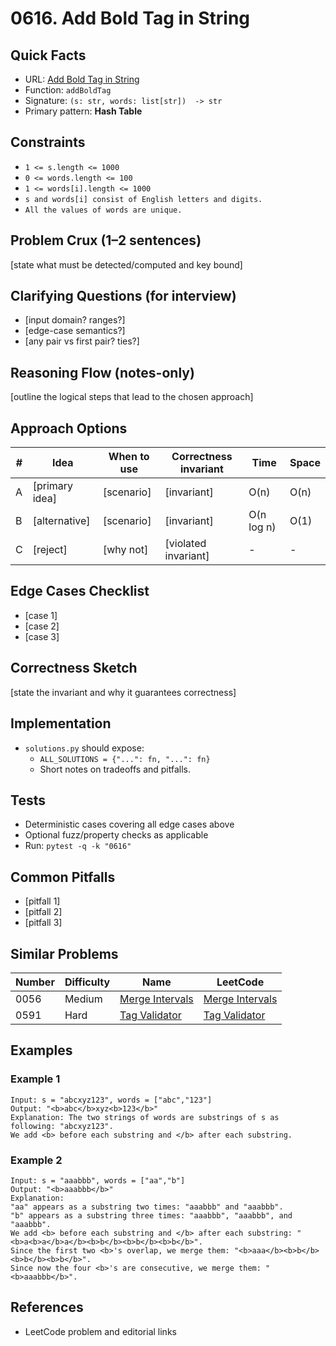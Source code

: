 # 0616. Add Bold Tag in String

## Quick Facts

- URL: [Add Bold Tag in String](https://leetcode.com/problems/add-bold-tag-in-string/)
- Function: `addBoldTag`
- Signature: `(s: str, words: list[str])  -> str`
- Primary pattern: **Hash Table**

## Constraints

- `1 <= s.length <= 1000`
- `0 <= words.length <= 100`
- `1 <= words[i].length <= 1000`
- `s and words[i] consist of English letters and digits.`
- `All the values of words are unique.`

## Problem Crux (1–2 sentences)

[state what must be detected/computed and key bound]

## Clarifying Questions (for interview)

- [input domain? ranges?]
- [edge-case semantics?]
- [any pair vs first pair? ties?]

## Reasoning Flow (notes-only)

[outline the logical steps that lead to the chosen approach]

## Approach Options

| #   | Idea           | When to use | Correctness invariant | Time       | Space |
| --- | -------------- | ----------- | --------------------- | ---------- | ----- |
| A   | [primary idea] | [scenario]  | [invariant]           | O(n)       | O(n)  |
| B   | [alternative]  | [scenario]  | [invariant]           | O(n log n) | O(1)  |
| C   | [reject]       | [why not]   | [violated invariant]  | -          | -     |

## Edge Cases Checklist

- [case 1]
- [case 2]
- [case 3]

## Correctness Sketch

[state the invariant and why it guarantees correctness]

## Implementation

- `solutions.py` should expose:
    - `ALL_SOLUTIONS = {"...": fn, "...": fn}`
    - Short notes on tradeoffs and pitfalls.

## Tests

- Deterministic cases covering all edge cases above
- Optional fuzz/property checks as applicable
- Run: `pytest -q -k "0616"`

## Common Pitfalls

- [pitfall 1]
- [pitfall 2]
- [pitfall 3]

## Similar Problems

| Number | Difficulty | Name                                                 | LeetCode                                                          |
| ------ | ---------- | ---------------------------------------------------- | ----------------------------------------------------------------- |
| 0056   | Medium     | [Merge Intervals](../0056-merge-intervals/readme.md) | [Merge Intervals](https://leetcode.com/problems/merge-intervals/) |
| 0591   | Hard       | [Tag Validator](../0591-tag-validator/readme.md)     | [Tag Validator](https://leetcode.com/problems/tag-validator/)     |

## Examples

### Example 1

```text
Input: s = "abcxyz123", words = ["abc","123"]
Output: "<b>abc</b>xyz<b>123</b>"
Explanation: The two strings of words are substrings of s as following: "abcxyz123".
We add <b> before each substring and </b> after each substring.
```

### Example 2

```text
Input: s = "aaabbb", words = ["aa","b"]
Output: "<b>aaabbb</b>"
Explanation:
"aa" appears as a substring two times: "aaabbb" and "aaabbb".
"b" appears as a substring three times: "aaabbb", "aaabbb", and "aaabbb".
We add <b> before each substring and </b> after each substring: "<b>a<b>a</b>a</b><b>b</b><b>b</b><b>b</b>".
Since the first two <b>'s overlap, we merge them: "<b>aaa</b><b>b</b><b>b</b><b>b</b>".
Since now the four <b>'s are consecutive, we merge them: "<b>aaabbb</b>".
```

## References

- LeetCode problem and editorial links
